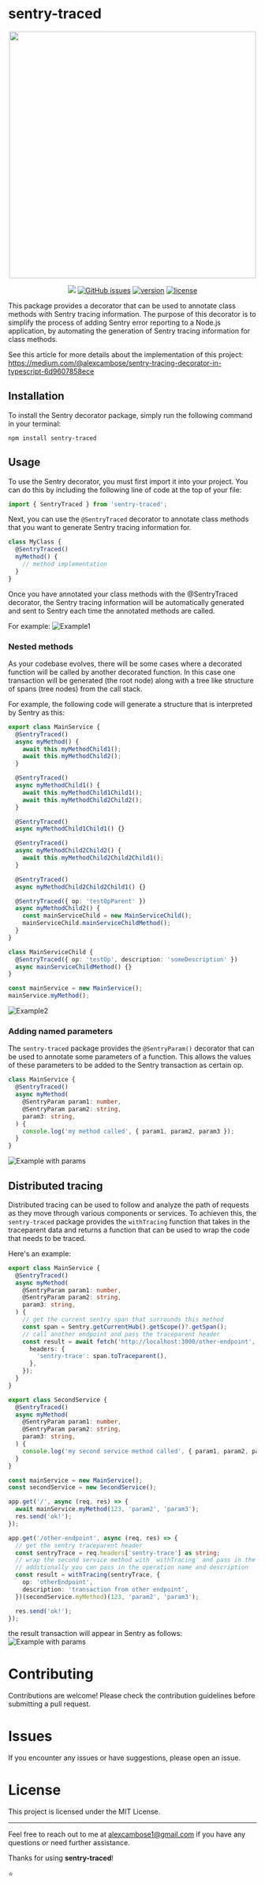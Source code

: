 # sentry-traced

<p align="center"><img src="https://miro.medium.com/v2/resize:fit:4800/format:webp/1*CWU1u1K5-RtdDtZVobZxSA.png" width="500" height="auto"/></p>
<p align="center">
     <a href="https://github.com/alexcambose/sentry-traced/actions/workflows/ci.yml">
      <img src="https://github.com/alexcambose/sentry-traced/actions/workflows/ci.yml/badge.svg"/></a>
<a href="https://github.com/alexcambose/sentry-traced/issues"><img alt="GitHub issues" src="https://img.shields.io/github/issues/alexcambose/sentry-traced.svg?style=flat-square"></a>
<a href="https://www.npmjs.com/package/sentry-traced"><img alt="version" src="https://img.shields.io/npm/v/sentry-traced.svg?style=flat-square"></a>
<a href="https://github.com/alexcambose/sentry-traced/blob/master/LICENSE"><img alt="license" src="https://img.shields.io/github/license/alexcambose/sentry-traced.svg?style=flat-square"></a>
</p>

This package provides a decorator that can be used to annotate class methods with Sentry tracing information. The purpose of this decorator is to simplify the process of adding Sentry error reporting to a Node.js application, by automating the generation of Sentry tracing information for class methods.

See this article for more details about the implementation of this project: https://medium.com/@alexcambose/sentry-tracing-decorator-in-typescript-6d9607858ece

## Installation

To install the Sentry decorator package, simply run the following command in your terminal:

```
npm install sentry-traced
```

## Usage

To use the Sentry decorator, you must first import it into your project. You can do this by including the following line of code at the top of your file:

```ts
import { SentryTraced } from 'sentry-traced';
```

Next, you can use the `@SentryTraced` decorator to annotate class methods that you want to generate Sentry tracing information for.

```ts
class MyClass {
  @SentryTraced()
  myMethod() {
    // method implementation
  }
}
```

Once you have annotated your class methods with the @SentryTraced decorator, the Sentry tracing information will be automatically generated and sent to Sentry each time the annotated methods are called.

For example:
![Example1](./example/images/example1.png)

### Nested methods

As your codebase evolves, there will be some cases where a decorated function will be called by another decorated function. In this case one transaction will be generated (the root node) along with a tree like structure of spans (tree nodes) from the call stack.

For example, the following code will generate a structure that is interpreted by Sentry as this:

```ts
export class MainService {
  @SentryTraced()
  async myMethod() {
    await this.myMethodChild1();
    await this.myMethodChild2();
  }

  @SentryTraced()
  async myMethodChild1() {
    await this.myMethodChild1Child1();
    await this.myMethodChild2Child2();
  }

  @SentryTraced()
  async myMethodChild1Child1() {}

  @SentryTraced()
  async myMethodChild2Child2() {
    await this.myMethodChild2Child2Child1();
  }

  @SentryTraced()
  async myMethodChild2Child2Child1() {}

  @SentryTraced({ op: 'testOpParent' })
  async myMethodChild2() {
    const mainServiceChild = new MainServiceChild();
    mainServiceChild.mainServiceChildMethod();
  }
}

class MainServiceChild {
  @SentryTraced({ op: 'testOp', description: 'someDescription' })
  async mainServiceChildMethod() {}
}

const mainService = new MainService();
mainService.myMethod();
```

![Example2](./example/images/example2.png)

### Adding named parameters

The `sentry-traced` package provides the `@SentryParam()` decorator that can be used to annotate some parameters of a function.
This allows the values of these parameters to be added to the Sentry transaction as certain op.

```ts
class MainService {
  @SentryTraced()
  async myMethod(
    @SentryParam param1: number,
    @SentryParam param2: string,
    param3: string,
  ) {
    console.log('my method called', { param1, param2, param3 });
  }
}
```

![Example with params](./example/images/example3.png)

## Distributed tracing

Distributed tracing can be used to follow and analyze the path of requests as they move through various components or services. To achieven
this, the `sentry-traced` package provides the `withTracing` function that takes in the traceparent data and returns a function that can be used to wrap the code that needs to be traced.

Here's an example:

```ts
export class MainService {
  @SentryTraced()
  async myMethod(
    @SentryParam param1: number,
    @SentryParam param2: string,
    param3: string,
  ) {
    // get the current sentry span that surrounds this method
    const span = Sentry.getCurrentHub().getScope()?.getSpan();
    // call another endpoint and pass the traceparent header
    const result = await fetch('http://localhost:3000/other-endpoint', {
      headers: {
        'sentry-trace': span.toTraceparent(),
      },
    });
  }
}

export class SecondService {
  @SentryTraced()
  async myMethod(
    @SentryParam param1: number,
    @SentryParam param2: string,
    param3: string,
  ) {
    console.log('my second service method called', { param1, param2, param3 });
  }
}

const mainService = new MainService();
const secondService = new SecondService();

app.get('/', async (req, res) => {
  await mainService.myMethod(123, 'param2', 'param3');
  res.send('ok!');
});

app.get('/other-endpoint', async (req, res) => {
  // get the sentry traceparent header
  const sentryTrace = req.headers['sentry-trace'] as string;
  // wrap the second service method with `withTracing` and pass in the traceparent header
  // additionally you can pass in the operation name and description
  const result = withTracing(sentryTrace, {
    op: 'otherEndpoint',
    description: 'transaction from other endpoint',
  })(secondService.myMethod)(123, 'param2', 'param3');

  res.send('ok!');
});
```

the result transaction will appear in Sentry as follows:
![Example with params](./example/images/distributedTracing.png)

# Contributing

Contributions are welcome! Please check the contribution guidelines before submitting a pull request.

# Issues

If you encounter any issues or have suggestions, please open an issue.

# License

This project is licensed under the MIT License.

---

Feel free to reach out to me at alexcambose1@gmail.com if you have any questions or need further assistance.

Thanks for using **sentry-traced**!

:star:
